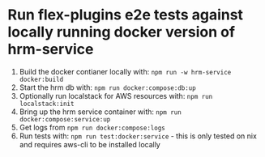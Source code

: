 # Run flex-plugins e2e tests against locally running docker version of hrm-service

1. Build the docker contianer locally with: `npm run -w hrm-service docker:build`
2. Start the hrm db with: `npm run docker:compose:db:up`
3. Optionally run localstack for AWS resources with: `npm run localstack:init`
4. Bring up the hrm service container with: `npm run docker:compose:service:up`
5. Get logs from `npm run docker:compose:logs`
6. Run tests with: `npm run test:docker:service` - this is only tested on nix and requires aws-cli to be installed locally
